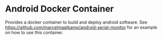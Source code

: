 # Android Docker Container

Provides a docker container to build and deploy android software. See https://github.com/marcelmaatkamp/android-serial-monitor for an example on how to use this container.
